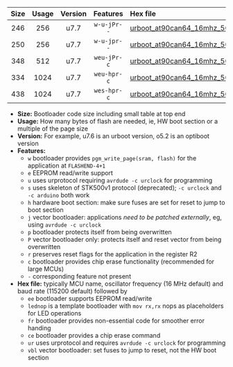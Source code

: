 |Size|Usage|Version|Features|Hex file|
|:-:|:-:|:-:|:-:|:--|
|246|256|u7.7|`w-u-jPr--`|[urboot_at90can64_16mhz_500000bps_lednop_ur_vbl.hex](https://raw.githubusercontent.com/stefanrueger/urboot.hex/main/mcus/at90can64/fcpu_16mhz/500000_bps/urboot_at90can64_16mhz_500000bps_lednop_ur_vbl.hex)|
|250|256|u7.7|`w-u-jpr--`|[urboot_at90can64_16mhz_500000bps_lednop_fr_ur_vbl.hex](https://raw.githubusercontent.com/stefanrueger/urboot.hex/main/mcus/at90can64/fcpu_16mhz/500000_bps/urboot_at90can64_16mhz_500000bps_lednop_fr_ur_vbl.hex)|
|348|512|u7.7|`weu-jPr-c`|[urboot_at90can64_16mhz_500000bps_ee_lednop_fr_ce_ur_vbl.hex](https://raw.githubusercontent.com/stefanrueger/urboot.hex/main/mcus/at90can64/fcpu_16mhz/500000_bps/urboot_at90can64_16mhz_500000bps_ee_lednop_fr_ce_ur_vbl.hex)|
|334|1024|u7.7|`weu-hpr-c`|[urboot_at90can64_16mhz_500000bps_ee_lednop_fr_ce_ur.hex](https://raw.githubusercontent.com/stefanrueger/urboot.hex/main/mcus/at90can64/fcpu_16mhz/500000_bps/urboot_at90can64_16mhz_500000bps_ee_lednop_fr_ce_ur.hex)|
|438|1024|u7.7|`wes-hpr-c`|[urboot_at90can64_16mhz_500000bps_ee_lednop_fr_ce.hex](https://raw.githubusercontent.com/stefanrueger/urboot.hex/main/mcus/at90can64/fcpu_16mhz/500000_bps/urboot_at90can64_16mhz_500000bps_ee_lednop_fr_ce.hex)|

- **Size:** Bootloader code size including small table at top end
- **Usage:** How many bytes of flash are needed, ie, HW boot section or a multiple of the page size
- **Version:** For example, u7.6 is an urboot version, o5.2 is an optiboot version
- **Features:**
  + `w` bootloader provides `pgm_write_page(sram, flash)` for the application at `FLASHEND-4+1`
  + `e` EEPROM read/write support
  + `u` uses urprotocol requiring `avrdude -c urclock` for programming
  + `s` uses skeleton of STK500v1 protocol (deprecated); `-c urclock` and `-c arduino` both work
  + `h` hardware boot section: make sure fuses are set for reset to jump to boot section
  + `j` vector bootloader: applications *need to be patched externally*, eg, using `avrdude -c urclock`
  + `p` bootloader protects itself from being overwritten
  + `P` vector bootloader only: protects itself and reset vector from being overwritten
  + `r` preserves reset flags for the application in the register R2
  + `c` bootloader provides chip erase functionality (recommended for large MCUs)
  + `-` corresponding feature not present
- **Hex file:** typically MCU name, oscillator frequency (16 MHz default) and baud rate (115200 default) followed by
  + `ee` bootloader supports EEPROM read/write
  + `lednop` is a template bootloader with `mov rx,rx` nops as placeholders for LED operations
  + `fr` bootloader provides non-essential code for smoother error handing
  + `ce` bootloader provides a chip erase command
  + `ur` uses urprotocol and requires `avrdude -c urclock` for programming
  + `vbl` vector bootloader: set fuses to jump to reset, not the HW boot section
